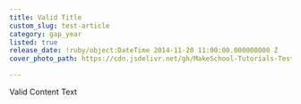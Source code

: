 ```yaml
---
title: Valid Title
custom_slug: test-article
category: gap_year
listed: true
release_date: !ruby/object:DateTime 2014-11-20 11:00:00.000000000 Z
cover_photo_path: https://cdn.jsdelivr.net/gh/MakeSchool-Tutorials-Test/News_Tests@81aea3191a975efa1ac11388c542ea29b152db89/120042d5-9c3f-4f3f-97fa-b722a834441e/cover_photo.jpeg

---
```

Valid Content Text